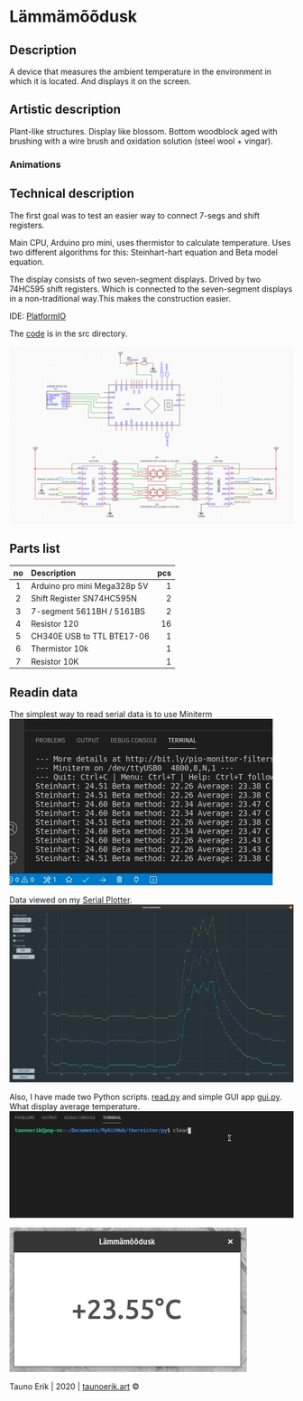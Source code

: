 # Lämmämõõdusk

## Description

A device that measures the ambient temperature in the environment in which it is located. And displays it on the screen.

## Artistic description

Plant-like structures. Display like blossom. Bottom woodblock aged with brushing with a wire brush and oxidation solution (steel wool + vingar).

### Animations

## Technical description

The first goal was to test an easier way to connect 7-segs and shift registers.

Main CPU, Arduino pro mini, uses thermistor to calculate temperature. Uses two different algorithms for this: Steinhart-hart equation and Beta model equation.

The display consists of two seven-segment displays. Drived by two 74HC595 shift registers. Which is connected to the seven-segment displays in a non-traditional way.This makes the construction easier.

IDE: [PlatformIO](https://platformio.org/)

The [code](src/main.cpp) is in the src directory.

![Lämmämõõdusk schematics](img/schematics.png)

## Parts list

| no  | Description                 | pcs  |
| :--:| :----                       | ---: |
| 1   | Arduino pro mini Mega328p 5V| 1    |
| 2   | Shift Register SN74HC595N   | 2    |
| 3   | 7-segment 5611BH / 5161BS   | 2    |
| 4   | Resistor 120                | 16   |
| 5   | CH340E USB to TTL BTE17-06  | 1    |
| 6   | Thermistor 10k              | 1    |
| 7   | Resistor 10K                | 1    |


## Readin data

The simplest way to read serial data is to use Miniterm
![Data on Miniterm](img/miniterm.gif)

Data viewed on my [Serial Plotter](https://github.com/taunoe/tauno-serial-plotter).
![Serial plotter](img/plot.png)

Also, I have made two Python scripts. [read.py](py/read.py) and simple GUI app [gui.py](py/gui.py). What display average temperature.
![read.py](img/python-stio.gif)

![gui.py](img/gui.gif)

 Tauno Erik | 2020 | [taunoerik.art](https://taunoerik.art/)  ©